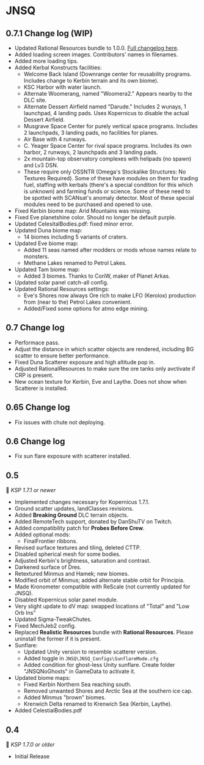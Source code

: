 # JNSQ

## 0.7.1 Change log (WIP)
* Updated Rational Resources bundle to 1.0.0. [Full changelog here](https://github.com/JadeOfMaar/RationalResources/releases/tag/1.0.0).
* Added loading screen images. Contributors' names in filenames.
* Added more loading tips.
* Added Kerbal Konstructs facilities:
  * Welcome Back Island (Downrange center for reusability programs. Includes change to Kerbin terrain and its own biome).
  * KSC Harbor with water launch.
  * Alternate Woomerang, named "Woomera2." Appears nearby to the DLC site.
  * Alternate Dessert Airfield named "Darude." Includes 2 wunays, 1 launchpad, 4 landing pads. Uses Kopernicus to disable the actual Dessert Airfield.
  * Musgrave Space Center for purely vertical space programs. Includes 2 launchpads, 3 landing pads, no facilities for planes.
  * Air Base with 4 runways.
  * C. Yeager Space Center for rival space programs. Includes its own harbor, 2 runways, 2 launchpads and 3 landing pads.
  * 2x mountain-top observatory complexes with helipads (no spawn) and Lv3 DSN.
  * These require only OSSNTR (Omega's Stockalike Structures: No Textures Required). Some of these have modules on them for trading fuel, staffing with kerbals (there's a special condition for this which is unknown) and farming funds or science. Some of these need to be spotted with SCANsat's anomaly detector. Most of these special modules need to be purchased and opened to use.
* Fixed Kerbin biome map: Arid Mountains was missing.
* Fixed Eve planetshine color. Should no longer be default purple.
* Updated CelesitalBodies.pdf: fixed minor error.
* Updated Duna biome map: 
  * 14 biomes including 5 variants of craters.
* Updated Eve biome map: 
  * Added 11 seas named after modders or mods whose names relate to monsters.
  * Methane Lakes renamed to Petrol Lakes.
* Updated Tam biome map: 
  * Added 3 biomes. Thanks to CoriW, maker of Planet Arkas.
* Updated solar panel catch-all config.
* Updated Rational Resources settings:
  * Eve's Shores now always Ore rich to make LFO (Kerolox) production from (near to the) Petrol Lakes convenient.
  * Added/Fixed some options for atmo edge mining.
## 0.7 Change log
 * Performace pass.
 * Adjust the distance in which scatter objects are rendered, including BG scatter to ensure better performance.
 * Fixed Duna Scatterer exposure and high altitude pop in.
 * Adjusted RationalResources to make sure the ore tanks only avctivate if CRP is present.
 * New ocean texture for Kerbin, Eve and Laythe. Does not show when Scatterer is installed.
## 0.65 Change log
 * Fix issues with chute not deploying.
## 0.6 Change log
 * Fix sun flare exposure with scatterer installed.
## 0.5
:bookmark: *KSP 1.7.1  or newer*
* Implemented changes necessary for Kopernicus 1.7.1.
* Ground scatter updates, landClasses revisions.
* Added **Breaking Ground** DLC terrain objects.
* Added RemoteTech support, donated by DanShuTV on Twitch.
* Added compatibility patch for **Probes Before Crew**.
* Added optional mods:
  * FinalFrontier ribbons.
* Revised surface textures and tiling, deleted CTTP.
* Disabled spherical mesh for some bodies.
* Adjusted Kerbin's brightness, saturation and contrast.
* Darkened surface of Dres.
* Retextured Minmus and Hamek; new biomes.
* Modified orbit of Minmus; added alternate stable orbit for Principia.
* Made Kronometer compatible with ReScale (not currently updated for JNSQ).
* Disabled Kopernicus solar panel module.
* Very slight update to dV map: swapped locations of "Total" and "Low Orb Ins"
* Updated Sigma-TweakChutes.
* Fixed MechJeb2 config.
* Replaced **Realistic Resources** bundle with **Rational Resources**. Please uninstall the former if it is present.
* Sunflare:
  * Updated Unity version to resemble scatterer version.
  * Added toggle in `JNSQ\JNSQ_Configs\SunflareMode.cfg`
  * Added condition for ghost-less Unity sunflare. Create folder "JNSQNoGhosts" in GameData to activate it.
* Updated biome maps:
  * Fixed Kerbin Northern Sea reaching south.
  * Removed unwanted Shores and Arctic Sea at the southern ice cap.
  * Added Minmus "brown" biomes.
  * Krenwich Delta renamed to Krenwich Sea (Kerbin, Laythe).
* Added CelestialBodies.pdf
  
## 0.4
:bookmark: *KSP 1.7.0 or older*
* Initial Release
